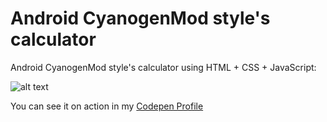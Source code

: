 # Android CyanogenMod style's calculator

Android CyanogenMod style's calculator using HTML + CSS + JavaScript:

![alt text](https://teamgeekrd.files.wordpress.com/2016/10/calculator.png "Calculator interface | Interfaz de la calculadora")


You can see it on action in my [Codepen Profile](http://codepen.io/robertlluberes/full/GjqQJY/)